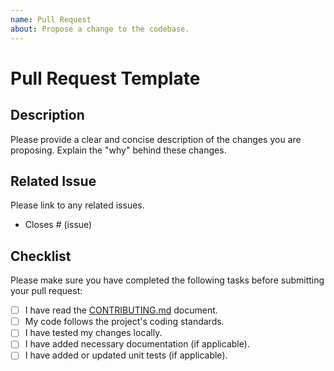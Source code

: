 ```yaml
---
name: Pull Request
about: Propose a change to the codebase.
---
```

# Pull Request Template

## Description

Please provide a clear and concise description of the changes you are proposing. Explain the "why" behind these changes.

## Related Issue

Please link to any related issues.

- Closes # (issue)

## Checklist

Please make sure you have completed the following tasks before submitting your pull request:

- [ ] I have read the [CONTRIBUTING.md](https://github.com/your-username/your-repository/blob/main/CONTRIBUTING.md) document.
- [ ] My code follows the project's coding standards.
- [ ] I have tested my changes locally.
- [ ] I have added necessary documentation (if applicable).
- [ ] I have added or updated unit tests (if applicable).
